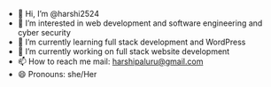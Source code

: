 - 👋 Hi, I’m @harshi2524
- 👀 I’m interested in web development and software engineering and cyber security 
- 🌱 I’m currently learning full stack development and WordPress
- 💞️ I’m currently working on full stack website development
- 📫 How to reach me mail: harshipaluru@gmail.com
- 😄 Pronouns: she/Her
